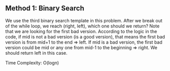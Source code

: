 ## Method 1: Binary Search

We use the third binary search template in this problem. After we break out of the while loop, we reach (right, left), which one should we return?
Note that we are looking for the first bad version. According to the logic in the code, if mid is not a bad version (is a good version), that means
the first bad version is from mid+1 to the end => left. If mid is a bad version, the first bad version could be mid or any one from mid-1 to the beginning
=> right. We should return left in this case.

Time Complexity: O(logn)
